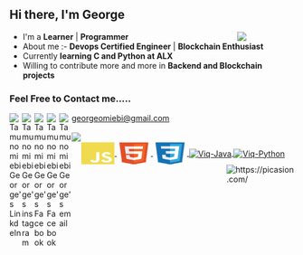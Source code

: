 ## Hi there, I'm George 


<img align="right" src="https://t4.ftcdn.net/jpg/02/73/46/99/360_F_273469972_ESU9Rq3eIpSrK3xddlIEyDh7vrslbiGg.jpg" width="20%"/>

- I'm a **Learner** | **Programmer** 
- About me :- **Devops Certified Engineer** | **Blockchain Enthusiast**
- Currently **learning C and Python at ALX**
- Willing to contribute more and more in **Backend and Blockchain projects**


### Feel Free to Contact me.....

<a href="https://www.linkedin.com/in/tamunomiebi-george-478b77159/">
  <img align="left" alt="Tamunomiebi George's LinkdeIn" width="22px" src="https://cdn.jsdelivr.net/npm/simple-icons@v3/icons/linkedin.svg" />
</a>
<a href="https://www.instagram.com/warengeorge/">
  <img align="left" alt="Tamunomiebi George's instagram" width="22px" src="https://cdn.jsdelivr.net/npm/simple-icons@v3/icons/instagram.svg" />
</a>
<a href="https://web.facebook.com/tamunomiebi/">
  <img align="left" alt="Tamunomiebi George's Facebook" width="22px" src="https://cdn.jsdelivr.net/npm/simple-icons@v3/icons/facebook.svg" />
</a>
<a href="https://twitter.com/tweets4omiebi/">
  <img align="left" alt="Tamunomiebi George's Facebook" width="22px" src="https://cdn.jsdelivr.net/npm/simple-icons@v3/icons/twitter.svg" />
</a>
</a> 
<a href="mailto:george@gmail.com">georgeomiebi@gmail.com
  <img align="left" alt="Tamunomiebi George's email" width="22px"
src="https://cdn.jsdelivr.net/npm/simple-icons@v3/icons/googlemessages.svg" />
</a>

<br/>
<br/>

<div align="center">
  <a href="https://github.com/warengeorge">
  <img height="150em" img align="left" src="https://github-readme-stats.vercel.app/api/top-langs/?username=warengeorge&layout=compact&langs_count=7&theme=radical"/>
</div>
<div style="display: inline_block"><br>
  <img align="center" alt="Viq-Js" height="40" width="60" src="https://raw.githubusercontent.com/devicons/devicon/master/icons/javascript/javascript-plain.svg">
  <img align="center" alt="Viq-HTML" height="40" width="60" src="https://raw.githubusercontent.com/devicons/devicon/master/icons/html5/html5-original.svg">
  <img align="center" alt="Viq-CSS" height="40" width="60" src="https://raw.githubusercontent.com/devicons/devicon/master/icons/css3/css3-original.svg">
  <img align="center" alt="Viq-Java" height="50" width="80" src="https://raw.githubusercontent.com/jmnote/z-icons/master/svg/java.svg">
  <img align="center" alt="Viq-Python" height="40" width="40" src="https://raw.githubusercontent.com/jmnote/z-icons/master/svg/python.svg">
  <img align="right" src="https://i.picasion.com/pic91/d5053f9deecfab14aacad086eed7f262.gif" width="120" height="120" border="0" alt="https://picasion.com/" /></a><br />
</div>




<!---
### Programming Languages....

<p align="left">
<img width="5%" style="padding:5px" src="https://img.icons8.com/color/48/000000/c-programming.png"/>
<img width="5%" style="padding:5px" src="https://img.icons8.com/color/144/000000/python.png"/>
<img width="5%" style="padding:5px" src="https://img.icons8.com/color/144/000000/javascript.png"/>
</p>
--->

<!---
#### Profile views counter
![Visitor Count](https://profile-counter.glitch.me/{warengeorge}/count.svg)
--->
<br/>
<br/>
<!--- 
[![portfolio](https://img.shields.io/badge/my_portfolio-000?style=for-the-badge&logo=ko-fi&logoColor=white)](https://portfolio-project-tau-five.vercel.app/)
--->                                          
<!---
warengeorge/warengeorge is a ✨ special ✨ repository because its `README.md` (this file) appears on your GitHub profile.
You can click the Preview link to take a look at your changes.
--->
